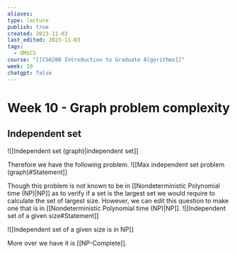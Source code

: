 ```yaml
---
aliases: 
type: lecture
publish: true
created: 2023-11-03
last_edited: 2023-11-03
tags:
  - OMSCS
course: "[[CS6200 Introduction to Graduate Algorithms]]"
week: 10
chatgpt: false
---
```

# Week 10 - Graph problem complexity

## Independent set

![[Independent set (graph)|independent set]]

Therefore we have the following problem.
![[Max independent set problem (graph)#Statement]]

Though this problem is not known to be in [[Nondeterministic Polynomial time (NP)|NP]] as to verify if a set is the largest set we would require to calculate the set of largest size. However, we can edit this question to make one that is in [[Nondeterministic Polynomial time (NP)|NP]].
![[Independent set of a given size#Statement]]

![[Independent set of a given size is in NP]]

More over we have it is [[NP-Complete]].

